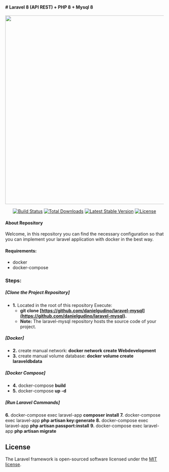 #### # Laravel 8 (API REST) + PHP 8 + Mysql 8

<p align="center"><a href="https://laravel.com" target="_blank"><img src="https://i.ibb.co/D4Rpj92/Selection-021.png" width="600"></a></p>

<p align="center">
<a href="https://travis-ci.org/laravel/framework"><img src="https://travis-ci.org/laravel/framework.svg" alt="Build Status"></a>
<a href="https://packagist.org/packages/laravel/framework"><img src="https://img.shields.io/packagist/dt/laravel/framework" alt="Total Downloads"></a>
<a href="https://packagist.org/packages/laravel/framework"><img src="https://img.shields.io/packagist/v/laravel/framework" alt="Latest Stable Version"></a>
<a href="https://packagist.org/packages/laravel/framework"><img src="https://img.shields.io/packagist/l/laravel/framework" alt="License"></a>
</p>

#### About Repository

Welcome, in this repository you can find the necessary configuration so that you can implement your laravel application with docker in the best way.

#### Requirements:
- docker
- docker-compose

### Steps:

##### [Clone the Project Repository] 
- **1.** Located in the root of this repository Execute: 
  - **git clone [https://github.com/danielgudino/laravel-mysql](https://github.com/danielgudino/laravel-mysql).**
  - **Note:** The laravel-mysql repository hosts the source code of your project.

##### [Docker]
- **2.** create manual network: **docker network create Webdevelopment**
- **3.** create manual volume database: **docker volume create laraveldbdata**

##### [Docker Compose]
- **4.** docker-compose **build**
- **5.** docker-compose **up -d**

##### [Run Laravel Commands]
**6.** docker-compose exec laravel-app **composer install**
**7.** docker-compose exec laravel-app **php artisan key:generate**
**8.** docker-compose exec laravel-app **php artisan passport:install**
**9.** docker-compose exec laravel-app **php artisan migrate**

## License

The Laravel framework is open-sourced software licensed under the [MIT license](https://opensource.org/licenses/MIT).
